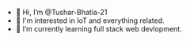 - 👋 Hi, I’m @Tushar-Bhatia-21
- 👀 I'm interested in IoT and everything related.
- 🌱 I’m currently learning full stack web devlopment.

<!---
Tushar-Bhatia-21/Tushar-Bhatia-21 is a ✨ special ✨ repository because its `README.md` (this file) appears on your GitHub profile.
You can click the Preview link to take a look at your changes.
--->
